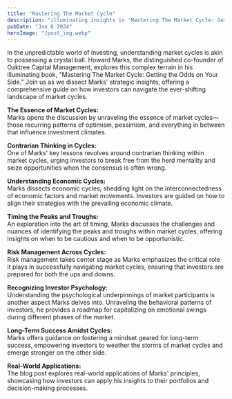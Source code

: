 ```yaml
---
title: "Mastering The Market Cycle"
description: "illuminating insights in 'Mastering The Market Cycle: Getting the Odds on Your Side,' as this blog post explores the strategic wisdom, offering investors a roadmap to navigate the intricacies of market cycles and seize opportunities amidst the ever-evolving landscape of financial markets..."
pubDate: "Jan 6 2024"
heroImage: "/post_img.webp"
---
```


In the unpredictable world of investing, understanding market cycles is akin to possessing a crystal ball. Howard Marks, the distinguished co-founder of Oaktree Capital Management, explores this complex terrain in his illuminating book, "Mastering The Market Cycle: Getting the Odds on Your Side." Join us as we dissect Marks' strategic insights, offering a comprehensive guide on how investors can navigate the ever-shifting landscape of market cycles.

**The Essence of Market Cycles:**  
Marks opens the discussion by unraveling the essence of market cycles—those recurring patterns of optimism, pessimism, and everything in between that influence investment climates.

**Contrarian Thinking in Cycles:**  
One of Marks' key lessons revolves around contrarian thinking within market cycles, urging investors to break free from the herd mentality and seize opportunities when the consensus is often wrong.

**Understanding Economic Cycles:**  
Marks dissects economic cycles, shedding light on the interconnectedness of economic factors and market movements. Investors are guided on how to align their strategies with the prevailing economic climate.

**Timing the Peaks and Troughs:**  
An exploration into the art of timing, Marks discusses the challenges and nuances of identifying the peaks and troughs within market cycles, offering insights on when to be cautious and when to be opportunistic.

**Risk Management Across Cycles:**  
Risk management takes center stage as Marks emphasizes the critical role it plays in successfully navigating market cycles, ensuring that investors are prepared for both the ups and downs.

**Recognizing Investor Psychology:**  
Understanding the psychological underpinnings of market participants is another aspect Marks delves into. Unraveling the behavioral patterns of investors, he provides a roadmap for capitalizing on emotional swings during different phases of the market.

**Long-Term Success Amidst Cycles:**  
Marks offers guidance on fostering a mindset geared for long-term success, empowering investors to weather the storms of market cycles and emerge stronger on the other side.

**Real-World Applications:**  
The blog post explores real-world applications of Marks' principles, showcasing how investors can apply his insights to their portfolios and decision-making processes.